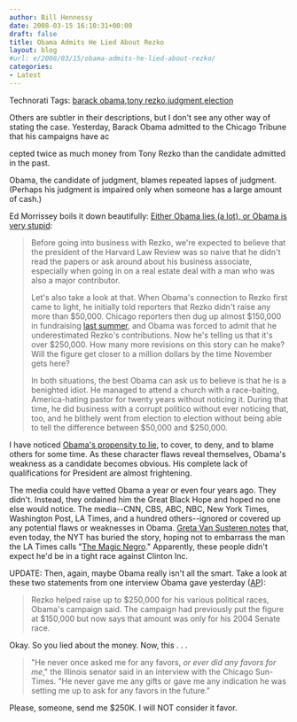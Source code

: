 ```yaml
---
author: Bill Hennessy
date: 2008-03-15 16:10:31+00:00
draft: false
title: Obama Admits He Lied About Rezko
layout: blog
#url: e/2008/03/15/obama-admits-he-lied-about-rezko/
categories:
- Latest
---
```


  

Technorati Tags: [barack obama](https://technorati.com/tags/barack%20obama),[tony rezko](https://technorati.com/tags/tony%20rezko),[judgment](https://technorati.com/tags/judgment),[election](https://technorati.com/tags/election)

 

 

Others are subtler in their descriptions, but I don't see any other way of stating the case. Yesterday, Barack Obama admitted to the Chicago Tribune that his campaigns have ac

 

cepted twice as much money from Tony Rezko than the candidate admitted in the past. 

 

Obama, the candidate of judgment, blames repeated lapses of judgment. (Perhaps his judgment is impaired only when someone has a large amount of cash.)

 

Ed Morrissey boils it down beautifully: [Either Obama lies (a lot), or Obama is very stupid](https://hotair.com/archives/2008/03/14/obama-woes-continue-at-rezko-trial/):

 

>   
> 
> Before going into business with Rezko, we're expected to believe that the president of the Harvard Law Review was so naive that he didn't read the papers or ask around about his business associate, especially when going in on a real estate deal with a man who was also a major contributor.
> 
>    
> 
> Let's also take a look at that. When Obama's connection to Rezko first came to light, he initially told reporters that Rezko didn't raise any more than $50,000. Chicago reporters then dug up almost $150,000 in fundraising [last summer](https://hotair.com/archives/2008/03/09/rezko-cash-three-times-more-what-obama-admits-sun-times/), and Obama was forced to admit that he underestimated Rezko's contributions. Now he's telling us that it's over $250,000. How many more revisions on this story can he make? Will the figure get closer to a million dollars by the time November gets here?
> 
>    
> 
> In both situations, the best Obama can ask us to believe is that he is a benighted idiot. He managed to attend a church with a race-baiting, America-hating pastor for twenty years without noticing it. During that time, he did business with a corrupt politico without ever noticing that, too, and he blithely went from election to election without being able to tell the difference between $50,000 and $250,000.
> 
> 

 

I have noticed [Obama's propensity to lie](https://hennessysview.com/2008/03/01/so-obama-lies/), to cover, to deny, and to blame others for some time. As these character flaws reveal themselves, Obama's weakness as a candidate becomes obvious. His complete lack of qualifications for President are almost frightening.

 

The media could have vetted Obama a year or even four years ago. They didn't. Instead, they ordained him the Great Black Hope and hoped no one else would notice. The media--CNN, CBS, ABC, NBC, New York Times, Washington Post, LA Times, and a hundred others--ignored or covered up any potential flaws or weaknesses in Obama. [Greta Van Susteren notes](https://gretawire.foxnews.com/2008/03/15/new-senator-obama-poll-vote-now/) that, even today, the NYT has buried the story, hoping not to embarrass the man the LA Times calls "[The Magic Negro](https://www.latimes.com/news/opinion/la-oe-ehrenstein19mar19,0,5335087.story?coll=la-opinion-center)." Apparently, these people didn't expect he'd be in a tight race against Clinton Inc.

 

 

UPDATE: Then, again, maybe Obama really isn't all the smart. Take a look at these two statements from one interview Obama gave yesterday ([AP](https://apnews.myway.com/article/20080315/D8VDI3H00.html)):

 

>   
> 
> Rezko helped raise up to $250,000 for his various political races, Obama's campaign said. The campaign had previously put the figure at $150,000 but now says that amount was only for his 2004 Senate race.
> 
> 

 

Okay. So you lied about the money. Now, this . . . 

 

>   
> 
> "He never once asked me for any favors, _or ever did any favors for me_," the Illinois senator said in an interview with the Chicago Sun-Times. "He never gave me any gifts or gave me any indication he was setting me up to ask for any favors in the future."
> 
> 

 

Please, someone, send me $250K. I will NOT consider it favor.
